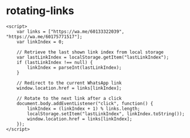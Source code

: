# rotating-links
<!DOCTYPE html>
<html lang="en">
<head>
    <meta charset="UTF-8">
    <meta name="viewport" content="width=device-width, initial-scale=1.0">
    <title>WhatsApp Redirect..</title>
</head>
<body>

    <script>
        var links = ["https://wa.me/60133322039", "https://wa.me/60175771517"];
        var linkIndex = 0;

        // Retrieve the last shown link index from local storage
        var lastLinkIndex = localStorage.getItem("lastLinkIndex");
        if (lastLinkIndex !== null) {
            linkIndex = parseInt(lastLinkIndex);
        }

        // Redirect to the current WhatsApp link
        window.location.href = links[linkIndex];

        // Rotate to the next link after a click
        document.body.addEventListener("click", function() {
            linkIndex = (linkIndex + 1) % links.length;
            localStorage.setItem("lastLinkIndex", linkIndex.toString());
            window.location.href = links[linkIndex];
        });
    </script>

</body>
</html>
